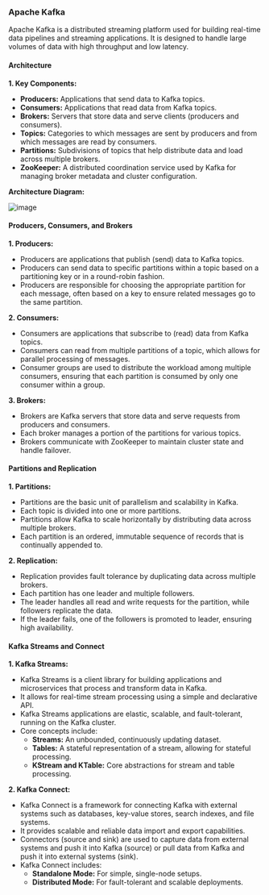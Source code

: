 ### Apache Kafka

Apache Kafka is a distributed streaming platform used for building real-time data pipelines and streaming applications. It is designed to handle large volumes of data with high throughput and low latency.

#### Architecture

**1. Key Components:**
   - **Producers:** Applications that send data to Kafka topics.
   - **Consumers:** Applications that read data from Kafka topics.
   - **Brokers:** Servers that store data and serve clients (producers and consumers).
   - **Topics:** Categories to which messages are sent by producers and from which messages are read by consumers.
   - **Partitions:** Subdivisions of topics that help distribute data and load across multiple brokers.
   - **ZooKeeper:** A distributed coordination service used by Kafka for managing broker metadata and cluster configuration.

**Architecture Diagram:**

![image](https://github.com/user-attachments/assets/d2874f0f-7b4c-459e-bfdd-8ebcbbe3cd57)

#### Producers, Consumers, and Brokers

**1. Producers:**
   - Producers are applications that publish (send) data to Kafka topics.
   - Producers can send data to specific partitions within a topic based on a partitioning key or in a round-robin fashion.
   - Producers are responsible for choosing the appropriate partition for each message, often based on a key to ensure related messages go to the same partition.

**2. Consumers:**
   - Consumers are applications that subscribe to (read) data from Kafka topics.
   - Consumers can read from multiple partitions of a topic, which allows for parallel processing of messages.
   - Consumer groups are used to distribute the workload among multiple consumers, ensuring that each partition is consumed by only one consumer within a group.

**3. Brokers:**
   - Brokers are Kafka servers that store data and serve requests from producers and consumers.
   - Each broker manages a portion of the partitions for various topics.
   - Brokers communicate with ZooKeeper to maintain cluster state and handle failover.

#### Partitions and Replication

**1. Partitions:**
   - Partitions are the basic unit of parallelism and scalability in Kafka.
   - Each topic is divided into one or more partitions.
   - Partitions allow Kafka to scale horizontally by distributing data across multiple brokers.
   - Each partition is an ordered, immutable sequence of records that is continually appended to.

**2. Replication:**
   - Replication provides fault tolerance by duplicating data across multiple brokers.
   - Each partition has one leader and multiple followers.
   - The leader handles all read and write requests for the partition, while followers replicate the data.
   - If the leader fails, one of the followers is promoted to leader, ensuring high availability.


#### Kafka Streams and Connect

**1. Kafka Streams:**
   - Kafka Streams is a client library for building applications and microservices that process and transform data in Kafka.
   - It allows for real-time stream processing using a simple and declarative API.
   - Kafka Streams applications are elastic, scalable, and fault-tolerant, running on the Kafka cluster.
   - Core concepts include:
     - **Streams:** An unbounded, continuously updating dataset.
     - **Tables:** A stateful representation of a stream, allowing for stateful processing.
     - **KStream and KTable:** Core abstractions for stream and table processing.

**2. Kafka Connect:**
   - Kafka Connect is a framework for connecting Kafka with external systems such as databases, key-value stores, search indexes, and file systems.
   - It provides scalable and reliable data import and export capabilities.
   - Connectors (source and sink) are used to capture data from external systems and push it into Kafka (source) or pull data from Kafka and push it into external systems (sink).
   - Kafka Connect includes:
     - **Standalone Mode:** For simple, single-node setups.
     - **Distributed Mode:** For fault-tolerant and scalable deployments.
